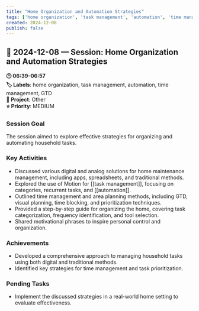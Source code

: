 ```yaml
---
title: "Home Organization and Automation Strategies"
tags: ['home organization', 'task management', 'automation', 'time management', 'GTD']
created: 2024-12-08
publish: false
---
```


## 📅 2024-12-08 — Session: Home Organization and Automation Strategies

**🕒 06:39–06:57**  
**🏷️ Labels**: home organization, task management, automation, time management, GTD  
**📂 Project**: Other  
**⭐ Priority**: MEDIUM  


### Session Goal
The session aimed to explore effective strategies for organizing and automating household tasks.

### Key Activities
- Discussed various digital and analog solutions for home maintenance management, including apps, spreadsheets, and traditional methods.
- Explored the use of Motion for [[task management]], focusing on categories, recurrent tasks, and [[automation]].
- Outlined time management and area planning methods, including GTD, visual planning, time blocking, and prioritization techniques.
- Provided a step-by-step guide for organizing the home, covering task categorization, frequency identification, and tool selection.
- Shared motivational phrases to inspire personal control and organization.

### Achievements
- Developed a comprehensive approach to managing household tasks using both digital and traditional methods.
- Identified key strategies for time management and task prioritization.

### Pending Tasks
- Implement the discussed strategies in a real-world home setting to evaluate effectiveness.
